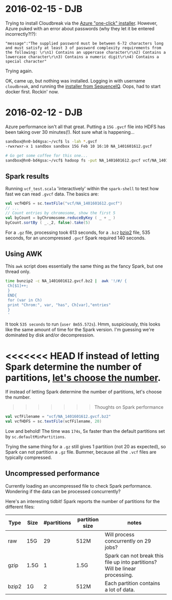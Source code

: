 # 2016-02-15 - DJB

Trying to install Cloudbreak via the [Azure "one-click" installer](http://sequenceiq.com/cloudbreak-docs/latest/azure/).  However, Azure puked with an error about passwords (why they let it be entered incorrectly?!?):

```
"message":"The supplied password must be between 6-72 characters long and must satisfy at least 3 of password complexity requirements from the following: \r\n1) Contains an uppercase character\r\n2) Contains a lowercase character\r\n3) Contains a numeric digit\r\n4) Contains a special character"
```

Trying again.

OK, came up, but nothing was installed.  Logging in with username `cloudbreak`, and running the [installer from SequenceIQ](https://raw.githubusercontent.com/sequenceiq/azure-cbd-quickstart/master/install-cbd.sh).  Oops, had to start docker first.  Rockin' now.

# 2016-02-12 - DJB

Azure performance isn't all that great.  Putting a `15G` `.gvcf` file into HDFS has been taking over 30 minutes(!).  Not sure what is happening...

```bash
sandbox@hn0-bd4gsa:~/vcf$ ls -lah *.gvcf
-rwxrwxr-x 1 sandbox sandbox 15G Feb 10 16:10 NA_1401601612.gvcf

# Go get some coffee for this one...
sandbox@hn0-bd4gsa:~/vcf$ hadoop fs -put NA_1401601612.gvcf vcf/NA_1401601612.gvcf
```

## Spark results

Running `vcf_test.scala` 'interactively' within the `spark-shell` to test how fast we can read `.gvcf` data.  The basics are:

```scala
val vcfHDFS = sc.textFile("vcf/NA_1401601612.gvcf")
// ...
// Count entries by chromosome, show the first 5
val byCount = byChromosome.reduceByKey ( _ + _ )
byCount.sortBy ( _._2, false).take(5)
```

For a `.gz` file, processing took 613 seconds, for a `.bz2` [bzip2](http://www.bzip.org/) file, 535 seconds, for an uncompressed `.gvcf` Spark required 140 seconds.  

## Using AWK

This `awk` script does essentially the same thing as the fancy Spark, but one thread only.


```bash
time bunzip2 -c NA_1401601612.gvcf.bz2 |  awk '!/#/ {
 Ch[$1]++;
 }
 END{
 for (var in Ch)
 print "Chrom:", var, "has", Ch[var],"entries"
 }
 '
```

It took `535 seconds` to run (`user	8m55.572s`).  Hmm, suspiciously, this looks like the same amount of time for the Spark version. I'm guessing we're dominated by disk and/or decompression.

<<<<<<< HEAD
If instead of letting Spark determine the number of partitions, [let's choose the number](http://www.bigsynapse.com/spark-input-output).
=======
If instead of letting Spark determine the number of partitions, let's choose the number.
>>>>>>> Thoughts on Spark performance

```scala
val vcfFilename = "vcf/NA_1401601612.gvcf.bz2"
val vcfHDFS = sc.textFile(vcfFilename, 20)
```

Low and behold!  The time was `174s`, 5x faster than the default partitions set by `sc.defaultMinPartitions`.

Trying the same thing for a `.gz` still gives 1 partition (not 20 as expected), so Spark can not partition a `.gz` file.  Bummer, because all the `.vcf` files are typically compressed.

## Uncompressed performance

Currently loading an uncompressed file to check Spark performance.  Wondering if the data can be processed concurrently?

Here's an interesting tidbit!  Spark reports the number of partitions for the different files:

| Type | Size | #partitions  | partition size  | notes   |
|-----|------|---|---|---|
| raw    | 15G     | 29  | 512M  | Will process concurrently on 29 jobs?  |
|  gzip   |  1.5G    | 1  | 1.5G  | Spark can not break this file up into partitions?  Will be linear processing.  |
|  bzip2   |  1G    | 2  | 512M  | Each partition contains a lot of data.  |
